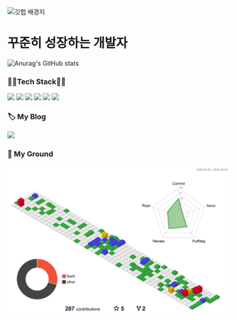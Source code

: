 ![깃헙 배경지](https://user-images.githubusercontent.com/94514250/179678931-0192bcd9-7d7b-414b-901b-fd769aa5192f.png)
# 꾸준히 성장하는 개발자
![Anurag's GitHub stats](https://github-readme-stats.vercel.app/api?username=jsa0224&theme=dracula&show_icons=true)

### 👩‍💻Tech Stack👩‍💻
<img src="https://img.shields.io/badge/Swift-F05138?style=flat-square&logo=Swift&logoColor=white"/> <img src="https://img.shields.io/badge/iOS-000000?style=flat-square&logo=Apple&logoColor=white"/> <img src="https://img.shields.io/badge/Photoshop-31A8FF?style=flat-square&logo=Adobe Photoshop&logoColor=white"/> <img src="https://img.shields.io/badge/Illustrator-FF9A00?style=flat-square&logo=Adobe Illustrator&logoColor=white"/> <img src="https://img.shields.io/badge/Premiere Pro-9999FF?style=flat-square&logo=Adobe Premiere Pro&logoColor=white"/> <img src="https://img.shields.io/badge/After Effects-9999FF?style=flat-square&logo=Adobe After Effects&logoColor=white"/> 

### 🏷 My Blog
<a href="https://cuboid-restaurant-e78.notion.site"><img src="https://img.shields.io/badge/Notion-000000?style=flat-square&logo=Notion&logoColor=white"/></a>

### 🧩 My Ground
![](./profile-3d-contrib/profile-gitblock.svg)
